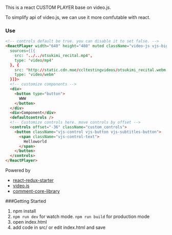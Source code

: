 This is a react CUSTOM PLAYER base on video.js.

To simplify api of video.js, we can use it more comfutable with react.

### Use
```html
<!-- controls default be true. you can disable it to set false. -->
<ReactPlayer width="640" height="480" muted className="video-js vjs-big-play-centered"
  sources={[{
    src: '../../otsukimi_recital.mp4', 
    type: 'video/mp4'
  }, {
    src: 'http://static.cdn.moe/ccltestingvideos/otsukimi_recital.webm',
    type: 'video/webm'
  }]}>
  <!-- customize components -->
  <div>
    <button type="button">
      WWW
    </button>
  </div>
  <div>Component</div>
  <defaultcontrols />
  <!-- Customize controls here. move controls by offset -->
  <controls offset="-36" className="custom_controls">
    <button className="vjs-control vjs-button vjs-subtitles-button">
      <span className="vjs-control-text">
        Helloworld
      </span>
    </button>
  </controls>
</ReactPlayer>
```

Powered by
- [react-redux-starter](https://github.com/Frezc/react-redux-starter.git)
- [video.js](https://github.com/videojs/video.js)
- [comment-core-library](https://github.com/jabbany/CommentCoreLibrary)


###Getting Started

1. npm install
2. ```npm run dev``` for watch mode. ```npm run build``` for production mode
3. open index.html
4. add code in src/ or edit index.html and save